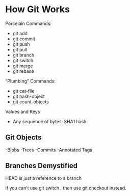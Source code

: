
# How Git Works

Porcelain Commands:

- git add
- git commit
- git push
- git pull
- git branch
- git switch
- git merge
- git rebase

“Plumbing” Commands: 

- git cat-file
- git hash-object
- git count-objects

Values and Keys

- Any sequence of bytes: SHA1 hash

## Git Objects

-Blobs 
-Trees 
-Commits 
-Annotated Tags


## Branches Demystified

HEAD is just a reference to a branch

If you can’t use git switch , then use git checkout instead.